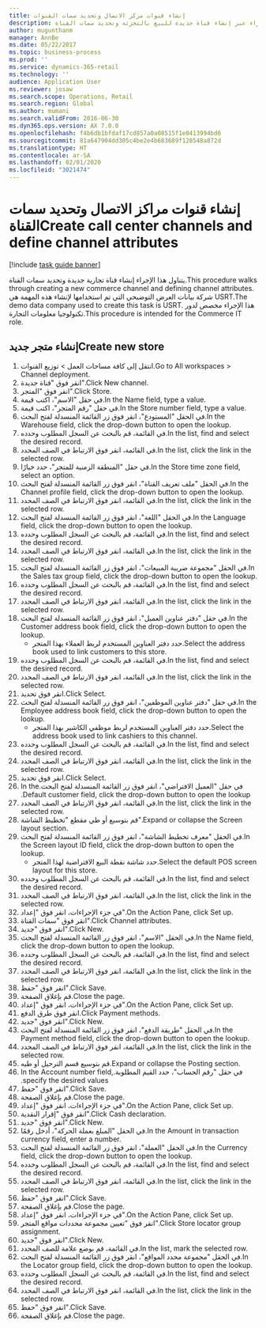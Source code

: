 ```yaml
---
title: إنشاء قنوات مركز الاتصال وتحديد سمات القنوات
description: ينقلك هذا الإجراء عبر إنشاء قناة جديدة للبيع بالتجزئة وتحديد سمات القناة.
author: mugunthanm
manager: AnnBe
ms.date: 05/22/2017
ms.topic: business-process
ms.prod: ''
ms.service: dynamics-365-retail
ms.technology: ''
audience: Application User
ms.reviewer: josaw
ms.search.scope: Operations, Retail
ms.search.region: Global
ms.author: mumani
ms.search.validFrom: 2016-06-30
ms.dyn365.ops.version: AX 7.0.0
ms.openlocfilehash: f4b6db1bfdaf17cd857a0a08515f1e0413994bd6
ms.sourcegitcommit: 81a647904dd305c4be2e4b683689f128548a872d
ms.translationtype: HT
ms.contentlocale: ar-SA
ms.lasthandoff: 02/01/2020
ms.locfileid: "3021474"
---
```

# <a name="create-call-center-channels-and-define-channel-attributes"></a><span data-ttu-id="9fd8e-103">إنشاء قنوات مراكز الاتصال وتحديد سمات القناة</span><span class="sxs-lookup"><span data-stu-id="9fd8e-103">Create call center channels and define channel attributes</span></span>

[!include [task guide banner](../includes/task-guide-banner.md)]

<span data-ttu-id="9fd8e-104">يتناول هذا الإجراء إنشاء قناة تجارية جديدة وتحديد سمات القناة.</span><span class="sxs-lookup"><span data-stu-id="9fd8e-104">This procedure walks through creating a new commerce channel and defining channel attributes.</span></span> <span data-ttu-id="9fd8e-105">شركة بيانات العرض التوضيحي التي تم استخدامها لإنشاء هذه المهمة هي USRT.‬</span><span class="sxs-lookup"><span data-stu-id="9fd8e-105">The demo data company used to create this task is USRT.</span></span> <span data-ttu-id="9fd8e-106">هذا الإجراء مخصص لدور تكنولوجيا معلومات التجارة.</span><span class="sxs-lookup"><span data-stu-id="9fd8e-106">This procedure is intended for the Commerce IT role.</span></span>


## <a name="create-new-store"></a><span data-ttu-id="9fd8e-107">إنشاء متجر جديد</span><span class="sxs-lookup"><span data-stu-id="9fd8e-107">Create new store</span></span>
1. <span data-ttu-id="9fd8e-108">انتقل إلى كافة مساحات العمل > توزيع القنوات.</span><span class="sxs-lookup"><span data-stu-id="9fd8e-108">Go to All workspaces > Channel deployment.</span></span>
2. <span data-ttu-id="9fd8e-109">انقر فوق "قناة جديدة".</span><span class="sxs-lookup"><span data-stu-id="9fd8e-109">Click New channel.</span></span>
3. <span data-ttu-id="9fd8e-110">انقر فوق "المتجر".</span><span class="sxs-lookup"><span data-stu-id="9fd8e-110">Click Store.</span></span>
4. <span data-ttu-id="9fd8e-111">في حقل "الاسم"، اكتب قيمة.</span><span class="sxs-lookup"><span data-stu-id="9fd8e-111">In the Name field, type a value.</span></span>
5. <span data-ttu-id="9fd8e-112">في حقل "رقم المتجر"، اكتب قيمة.</span><span class="sxs-lookup"><span data-stu-id="9fd8e-112">In the Store number field, type a value.</span></span>
6. <span data-ttu-id="9fd8e-113">في الحقل "المستودع"، انقر فوق زر القائمة المنسدلة لفتح البحث.</span><span class="sxs-lookup"><span data-stu-id="9fd8e-113">In the Warehouse field, click the drop-down button to open the lookup.</span></span>
7. <span data-ttu-id="9fd8e-114">في القائمة، قم بالبحث عن السجل المطلوب وحدده.</span><span class="sxs-lookup"><span data-stu-id="9fd8e-114">In the list, find and select the desired record.</span></span>
8. <span data-ttu-id="9fd8e-115">في القائمة، انقر فوق الارتباط في الصف المحدد.</span><span class="sxs-lookup"><span data-stu-id="9fd8e-115">In the list, click the link in the selected row.</span></span>
9. <span data-ttu-id="9fd8e-116">في حقل "‏‫المنطقة الزمنية للمتجر‬"، حدد خيارًا.</span><span class="sxs-lookup"><span data-stu-id="9fd8e-116">In the Store time zone field, select an option.</span></span>
10. <span data-ttu-id="9fd8e-117">في الحقل "ملف تعريف القناة‬"، انقر فوق زر القائمة المنسدلة لفتح البحث.</span><span class="sxs-lookup"><span data-stu-id="9fd8e-117">In the Channel profile field, click the drop-down button to open the lookup.</span></span>
11. <span data-ttu-id="9fd8e-118">في القائمة، انقر فوق الارتباط في الصف المحدد.</span><span class="sxs-lookup"><span data-stu-id="9fd8e-118">In the list, click the link in the selected row.</span></span>
12. <span data-ttu-id="9fd8e-119">في الحقل "اللغة"، انقر فوق زر القائمة المنسدلة لفتح البحث.</span><span class="sxs-lookup"><span data-stu-id="9fd8e-119">In the Language field, click the drop-down button to open the lookup.</span></span>
13. <span data-ttu-id="9fd8e-120">في القائمة، قم بالبحث عن السجل المطلوب وحدده.</span><span class="sxs-lookup"><span data-stu-id="9fd8e-120">In the list, find and select the desired record.</span></span>
14. <span data-ttu-id="9fd8e-121">في القائمة، انقر فوق الارتباط في الصف المحدد.</span><span class="sxs-lookup"><span data-stu-id="9fd8e-121">In the list, click the link in the selected row.</span></span>
15. <span data-ttu-id="9fd8e-122">في الحقل "مجموعة ضريبة المبيعات"، انقر فوق زر القائمة المنسدلة لفتح البحث.</span><span class="sxs-lookup"><span data-stu-id="9fd8e-122">In the Sales tax group field, click the drop-down button to open the lookup.</span></span>
16. <span data-ttu-id="9fd8e-123">في القائمة، قم بالبحث عن السجل المطلوب وحدده.</span><span class="sxs-lookup"><span data-stu-id="9fd8e-123">In the list, find and select the desired record.</span></span>
17. <span data-ttu-id="9fd8e-124">في القائمة، انقر فوق الارتباط في الصف المحدد.</span><span class="sxs-lookup"><span data-stu-id="9fd8e-124">In the list, click the link in the selected row.</span></span>
18. <span data-ttu-id="9fd8e-125">في حقل "دفتر عناوين العميل"، انقر فوق زر القائمة المنسدلة لفتح البحث.</span><span class="sxs-lookup"><span data-stu-id="9fd8e-125">In the Customer address book field, click the drop-down button to open the lookup.</span></span>
    * <span data-ttu-id="9fd8e-126">حدد دفتر العناوين المستخدم لربط العملاء بهذا المتجر.</span><span class="sxs-lookup"><span data-stu-id="9fd8e-126">Select the address book used to link customers to this store.</span></span>  
19. <span data-ttu-id="9fd8e-127">في القائمة، قم بالبحث عن السجل المطلوب وحدده.</span><span class="sxs-lookup"><span data-stu-id="9fd8e-127">In the list, find and select the desired record.</span></span>
20. <span data-ttu-id="9fd8e-128">في القائمة، انقر فوق الارتباط في الصف المحدد.</span><span class="sxs-lookup"><span data-stu-id="9fd8e-128">In the list, click the link in the selected row.</span></span>
21. <span data-ttu-id="9fd8e-129">انقر فوق تحديد.</span><span class="sxs-lookup"><span data-stu-id="9fd8e-129">Click Select.</span></span>
22. <span data-ttu-id="9fd8e-130">في حقل "دفتر عناوين الموظفين"، انقر فوق زر القائمة المنسدلة لفتح البحث.</span><span class="sxs-lookup"><span data-stu-id="9fd8e-130">In the Employee address book field, click the drop-down button to open the lookup.</span></span>
    * <span data-ttu-id="9fd8e-131">حدد دفتر العناوين المستخدم لربط موظفي الكاشير بهذا المتجر.</span><span class="sxs-lookup"><span data-stu-id="9fd8e-131">Select the address book used to link cashiers to this channel.</span></span>  
23. <span data-ttu-id="9fd8e-132">في القائمة، قم بالبحث عن السجل المطلوب وحدده.</span><span class="sxs-lookup"><span data-stu-id="9fd8e-132">In the list, find and select the desired record.</span></span>
24. <span data-ttu-id="9fd8e-133">في القائمة، انقر فوق الارتباط في الصف المحدد.</span><span class="sxs-lookup"><span data-stu-id="9fd8e-133">In the list, click the link in the selected row.</span></span>
25. <span data-ttu-id="9fd8e-134">انقر فوق تحديد.</span><span class="sxs-lookup"><span data-stu-id="9fd8e-134">Click Select.</span></span>
26. <span data-ttu-id="9fd8e-135">في حقل "‏‫العميل الافتراضي"، انقر فوق زر القائمة المنسدلة لفتح البحث.</span><span class="sxs-lookup"><span data-stu-id="9fd8e-135">In the Default customer field, click the drop-down button to open the lookup.</span></span>
27. <span data-ttu-id="9fd8e-136">في القائمة، انقر فوق الارتباط في الصف المحدد.</span><span class="sxs-lookup"><span data-stu-id="9fd8e-136">In the list, click the link in the selected row.</span></span>
28. <span data-ttu-id="9fd8e-137">قم بتوسيع أو طي مقطع "تخطيط الشاشة".</span><span class="sxs-lookup"><span data-stu-id="9fd8e-137">Expand or collapse the Screen layout section.</span></span>
29. <span data-ttu-id="9fd8e-138">في الحقل "معرف تخطيط الشاشة"، انقر فوق زر القائمة المنسدلة لفتح البحث.</span><span class="sxs-lookup"><span data-stu-id="9fd8e-138">In the Screen layout ID field, click the drop-down button to open the lookup.</span></span>
    * <span data-ttu-id="9fd8e-139">حدد شاشة نقطة البيع الافتراضية لهذا المتجر.</span><span class="sxs-lookup"><span data-stu-id="9fd8e-139">Select the default POS screen layout for this store.</span></span>  
30. <span data-ttu-id="9fd8e-140">في القائمة، قم بالبحث عن السجل المطلوب وحدده.</span><span class="sxs-lookup"><span data-stu-id="9fd8e-140">In the list, find and select the desired record.</span></span>
31. <span data-ttu-id="9fd8e-141">في القائمة، انقر فوق الارتباط في الصف المحدد.</span><span class="sxs-lookup"><span data-stu-id="9fd8e-141">In the list, click the link in the selected row.</span></span>
32. <span data-ttu-id="9fd8e-142">في جزء الإجراءات، انقر فوق "إعداد".</span><span class="sxs-lookup"><span data-stu-id="9fd8e-142">On the Action Pane, click Set up.</span></span>
33. <span data-ttu-id="9fd8e-143">انقر فوق "سمات القناة".</span><span class="sxs-lookup"><span data-stu-id="9fd8e-143">Click Channel attributes.</span></span>
34. <span data-ttu-id="9fd8e-144">انقر فوق "جديد".</span><span class="sxs-lookup"><span data-stu-id="9fd8e-144">Click New.</span></span>
35. <span data-ttu-id="9fd8e-145">في الحقل "الاسم"، انقر فوق زر القائمة المنسدلة لفتح البحث.</span><span class="sxs-lookup"><span data-stu-id="9fd8e-145">In the Name field, click the drop-down button to open the lookup.</span></span>
36. <span data-ttu-id="9fd8e-146">في القائمة، قم بالبحث عن السجل المطلوب وحدده.</span><span class="sxs-lookup"><span data-stu-id="9fd8e-146">In the list, find and select the desired record.</span></span>
37. <span data-ttu-id="9fd8e-147">في القائمة، انقر فوق الارتباط في الصف المحدد.</span><span class="sxs-lookup"><span data-stu-id="9fd8e-147">In the list, click the link in the selected row.</span></span>
38. <span data-ttu-id="9fd8e-148">انقر فوق "حفظ".</span><span class="sxs-lookup"><span data-stu-id="9fd8e-148">Click Save.</span></span>
39. <span data-ttu-id="9fd8e-149">قم بإغلاق الصفحة.</span><span class="sxs-lookup"><span data-stu-id="9fd8e-149">Close the page.</span></span>
40. <span data-ttu-id="9fd8e-150">في جزء الإجراءات، انقر فوق "إعداد".</span><span class="sxs-lookup"><span data-stu-id="9fd8e-150">On the Action Pane, click Set up.</span></span>
41. <span data-ttu-id="9fd8e-151">انقر فوق طرق الدفع.</span><span class="sxs-lookup"><span data-stu-id="9fd8e-151">Click Payment methods.</span></span>
42. <span data-ttu-id="9fd8e-152">انقر فوق "جديد".</span><span class="sxs-lookup"><span data-stu-id="9fd8e-152">Click New.</span></span>
43. <span data-ttu-id="9fd8e-153">في الحقل "طريقة الدفع‬"، انقر فوق زر القائمة المنسدلة لفتح البحث.</span><span class="sxs-lookup"><span data-stu-id="9fd8e-153">In the Payment method field, click the drop-down button to open the lookup.</span></span>
44. <span data-ttu-id="9fd8e-154">في القائمة، انقر فوق الارتباط في الصف المحدد.</span><span class="sxs-lookup"><span data-stu-id="9fd8e-154">In the list, click the link in the selected row.</span></span>
45. <span data-ttu-id="9fd8e-155">قم بتوسيع قسم الترحيل أو طيه.</span><span class="sxs-lookup"><span data-stu-id="9fd8e-155">Expand or collapse the Posting section.</span></span>
46. <span data-ttu-id="9fd8e-156">في حقل "‏‫رقم الحساب"، حدد القيم المطلوبة.</span><span class="sxs-lookup"><span data-stu-id="9fd8e-156">In the Account number field, specify the desired values.</span></span>
47. <span data-ttu-id="9fd8e-157">انقر فوق "حفظ".</span><span class="sxs-lookup"><span data-stu-id="9fd8e-157">Click Save.</span></span>
48. <span data-ttu-id="9fd8e-158">قم بإغلاق الصفحة.</span><span class="sxs-lookup"><span data-stu-id="9fd8e-158">Close the page.</span></span>
49. <span data-ttu-id="9fd8e-159">في جزء الإجراءات، انقر فوق "إعداد".</span><span class="sxs-lookup"><span data-stu-id="9fd8e-159">On the Action Pane, click Set up.</span></span>
50. <span data-ttu-id="9fd8e-160">انقر فوق "إقرار النقدية".</span><span class="sxs-lookup"><span data-stu-id="9fd8e-160">Click Cash declaration.</span></span>
51. <span data-ttu-id="9fd8e-161">انقر فوق "جديد".</span><span class="sxs-lookup"><span data-stu-id="9fd8e-161">Click New.</span></span>
52. <span data-ttu-id="9fd8e-162">في الحقل "المبلغ بعملة الحركة‬"، أدخل رقمًا.</span><span class="sxs-lookup"><span data-stu-id="9fd8e-162">In the Amount in transaction currency field, enter a number.</span></span>
53. <span data-ttu-id="9fd8e-163">في الحقل "العملة"، انقر فوق زر القائمة المنسدلة لفتح البحث.</span><span class="sxs-lookup"><span data-stu-id="9fd8e-163">In the Currency field, click the drop-down button to open the lookup.</span></span>
54. <span data-ttu-id="9fd8e-164">في القائمة، قم بالبحث عن السجل المطلوب وحدده.</span><span class="sxs-lookup"><span data-stu-id="9fd8e-164">In the list, find and select the desired record.</span></span>
55. <span data-ttu-id="9fd8e-165">في القائمة، انقر فوق الارتباط في الصف المحدد.</span><span class="sxs-lookup"><span data-stu-id="9fd8e-165">In the list, click the link in the selected row.</span></span>
56. <span data-ttu-id="9fd8e-166">انقر فوق "حفظ".</span><span class="sxs-lookup"><span data-stu-id="9fd8e-166">Click Save.</span></span>
57. <span data-ttu-id="9fd8e-167">قم بإغلاق الصفحة.</span><span class="sxs-lookup"><span data-stu-id="9fd8e-167">Close the page.</span></span>
58. <span data-ttu-id="9fd8e-168">في جزء الإجراءات، انقر فوق "إعداد".</span><span class="sxs-lookup"><span data-stu-id="9fd8e-168">On the Action Pane, click Set up.</span></span>
59. <span data-ttu-id="9fd8e-169">انقر فوق "تعيين مجموعة محددات مواقع المتجر‬".</span><span class="sxs-lookup"><span data-stu-id="9fd8e-169">Click Store locator group assignment.</span></span>
60. <span data-ttu-id="9fd8e-170">انقر فوق "جديد".</span><span class="sxs-lookup"><span data-stu-id="9fd8e-170">Click New.</span></span>
61. <span data-ttu-id="9fd8e-171">في القائمة، قم بوضع علامة للصف المحدد.</span><span class="sxs-lookup"><span data-stu-id="9fd8e-171">In the list, mark the selected row.</span></span>
62. <span data-ttu-id="9fd8e-172">في الحقل "مجموعة محدد المواقع‬"، انقر فوق زر القائمة المنسدلة لفتح البحث.</span><span class="sxs-lookup"><span data-stu-id="9fd8e-172">In the Locator group field, click the drop-down button to open the lookup.</span></span>
63. <span data-ttu-id="9fd8e-173">في القائمة، قم بالبحث عن السجل المطلوب وحدده.</span><span class="sxs-lookup"><span data-stu-id="9fd8e-173">In the list, find and select the desired record.</span></span>
64. <span data-ttu-id="9fd8e-174">في القائمة، انقر فوق الارتباط في الصف المحدد.</span><span class="sxs-lookup"><span data-stu-id="9fd8e-174">In the list, click the link in the selected row.</span></span>
65. <span data-ttu-id="9fd8e-175">انقر فوق "حفظ".</span><span class="sxs-lookup"><span data-stu-id="9fd8e-175">Click Save.</span></span>
66. <span data-ttu-id="9fd8e-176">قم بإغلاق الصفحة.</span><span class="sxs-lookup"><span data-stu-id="9fd8e-176">Close the page.</span></span>

